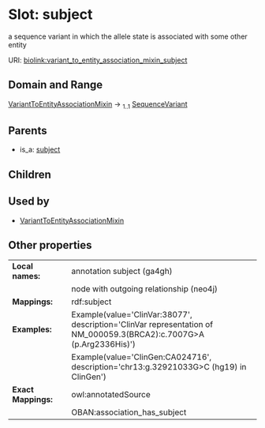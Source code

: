 
# Slot: subject


a sequence variant in which the allele state is associated with some other entity

URI: [biolink:variant_to_entity_association_mixin_subject](https://w3id.org/biolink/vocab/variant_to_entity_association_mixin_subject)


## Domain and Range

[VariantToEntityAssociationMixin](VariantToEntityAssociationMixin.md) &#8594;  <sub>1..1</sub> [SequenceVariant](SequenceVariant.md)

## Parents

 *  is_a: [subject](subject.md)

## Children


## Used by

 * [VariantToEntityAssociationMixin](VariantToEntityAssociationMixin.md)

## Other properties

|  |  |  |
| --- | --- | --- |
| **Local names:** | | annotation subject (ga4gh) |
|  | | node with outgoing relationship (neo4j) |
| **Mappings:** | | rdf:subject |
| **Examples:** | | Example(value='ClinVar:38077', description='ClinVar representation of NM_000059.3(BRCA2):c.7007G>A (p.Arg2336His)') |
|  | | Example(value='ClinGen:CA024716', description='chr13:g.32921033G>C (hg19) in ClinGen') |
| **Exact Mappings:** | | owl:annotatedSource |
|  | | OBAN:association_has_subject |


